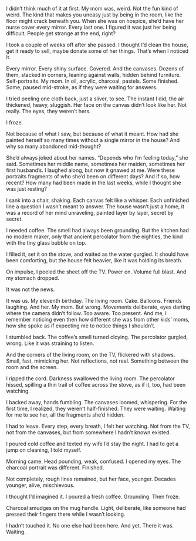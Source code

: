 
I didn’t think much of it at first. My mom was, weird. Not the fun kind of weird. The kind that makes you uneasy just by being in the room, like the floor might crack beneath you. When she was on hospice, she’d have her nurse cover every mirror. Every last one. I figured it was just her being difficult. People get strange at the end, right?

I took a couple of weeks off after she passed. I thought I’d clean the house, get it ready to sell, maybe donate some of her things. That’s when I noticed it.

Every mirror. Every shiny surface. Covered. And the canvases. Dozens of them, stacked in corners, leaning against walls, hidden behind furniture. Self-portraits. My mom. In oil, acrylic, charcoal, pastels. Some finished. Some, paused mid-stroke, as if they were waiting for answers.

I tried peeling one cloth back, just a sliver, to see. The instant I did, the air thickened, heavy, sluggish. Her face on the canvas didn’t look like her. Not really. The eyes, they weren’t hers.

I froze.

Not because of what I saw, but because of what it meant. How had she painted herself so many times without a single mirror in the house? And why so many abandoned mid-thought?

She’d always joked about her names. “Depends who I’m feeling today,” she said. Sometimes her middle name, sometimes her maiden, sometimes her first husband’s. I laughed along, but now it gnawed at me. Were these portraits fragments of who she’d been on different days? And if so, how recent? How many had been made in the last weeks, while I thought she was just resting?

I sank into a chair, shaking. Each canvas felt like a whisper. Each unfinished line a question I wasn’t meant to answer. The house wasn’t just a home, it was a record of her mind unraveling, painted layer by layer, secret by secret.

I needed coffee. The smell had always been grounding. But the kitchen had no modern maker, only that ancient percolator from the eighties, the kind with the tiny glass bubble on top.

I filled it, set it on the stove, and waited as the water gurgled. It should have been comforting, but the house felt heavier, like it was holding its breath.

On impulse, I peeled the sheet off the TV. Power on. Volume full blast. And my stomach dropped.

It was not the news.

It was us. My eleventh birthday. The living room. Cake. Balloons. Friends laughing. And her. My mom. But wrong. Movements deliberate, eyes darting where the camera didn’t follow. Too aware. Too present. And me, I remember noticing even then how different she was from other kids’ moms, how she spoke as if expecting me to notice things I shouldn’t.

I stumbled back. The coffee’s smell turned cloying. The percolator gurgled, wrong. Like it was straining to listen.

And the corners of the living room, on the TV, flickered with shadows. Small, fast, mimicking her. Not reflections, not real. Something between the room and the screen.

I ripped the cord. Darkness swallowed the living room. The percolator hissed, spilling a thin trail of coffee across the stove, as if it, too, had been watching.

I backed away, hands fumbling. The canvases loomed, whispering. For the first time, I realized, they weren’t half-finished. They were waiting. Waiting for me to see her, all the fragments she’d hidden.

I had to leave. Every step, every breath, I felt her watching. Not from the TV, not from the canvases, but from somewhere I hadn’t known existed.

I poured cold coffee and texted my wife I’d stay the night. I had to get a jump on cleaning, I told myself.

Morning came. Head pounding, weak, confused. I opened my eyes. The charcoal portrait was different. Finished.

Not completely, rough lines remained, but her face, younger. Decades younger, alive, mischievous.

I thought I’d imagined it. I poured a fresh coffee. Grounding. Then froze.

Charcoal smudges on the mug handle. Light, deliberate, like someone had pressed their fingers there while I wasn’t looking.

I hadn’t touched it. No one else had been here. And yet. There it was. Waiting.
